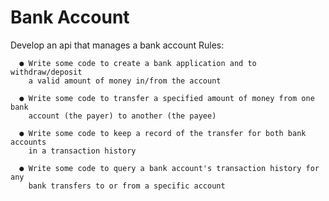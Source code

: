 # Bank Account
   Develop an api that manages a bank account 
   Rules:
   
      ● Write some code to create a bank application and to withdraw/deposit
        a valid amount of money in/from the account
        
      ● Write some code to transfer a specified amount of money from one bank
        account (the payer) to another (the payee)
        
      ● Write some code to keep a record of the transfer for both bank accounts
        in a transaction history
        
      ● Write some code to query a bank account's transaction history for any 
        bank transfers to or from a specific account
